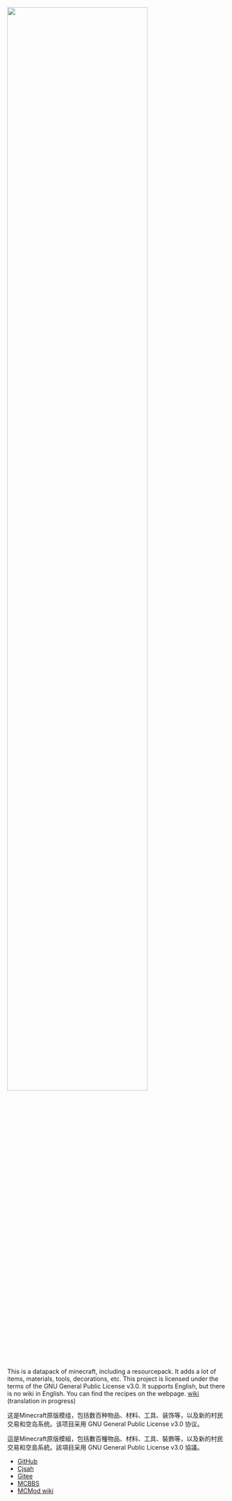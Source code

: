 <img src="https://zhangshenxing.gitee.io/craftingplusplus/items/screenshots/banner.png" width="80%">

This is a datapack of minecraft, including a resourcepack.
It adds a lot of items, materials, tools, decorations, etc.
This project is licensed under the terms of the GNU General Public License v3.0.
It supports English, but there is no wiki in English. You can find the recipes on the webpage.
[wiki](https://ruhuasiyu.github.io/CraftingPlusPlus/en) (translation in progress)

这是Minecraft原版模组，包括数百种物品、材料、工具、装饰等，以及新的村民交易和空岛系统。该项目采用 GNU General Public License v3.0 协议。

這是Minecraft原版模組，包括數百種物品、材料、工具、裝飾等，以及新的村民交易和空島系統。該項目采用 GNU General Public License v3.0 協議。

* [GitHub](https://ruhuasiyu.github.io/CraftingPlusPlus/)
* [Cjsah](https://www.cjsah.net/ruhuasiyu/)
* [Gitee](https://zhangshenxing.gitee.io/craftingplusplus/)
* [MCBBS](http://www.mcbbs.net/thread-696861-1-1.html)
* [MCMod wiki](https://www.mcmod.cn/class/1297.html)
